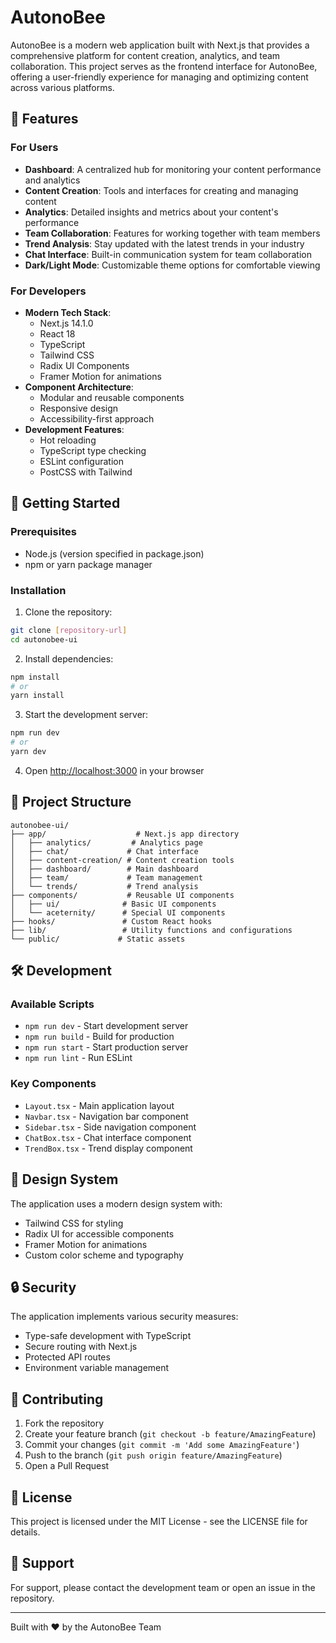 # AutonoBee

AutonoBee is a modern web application built with Next.js that provides a comprehensive platform for content creation, analytics, and team collaboration. This project serves as the frontend interface for AutonoBee, offering a user-friendly experience for managing and optimizing content across various platforms.

## 🌟 Features

### For Users
- **Dashboard**: A centralized hub for monitoring your content performance and analytics
- **Content Creation**: Tools and interfaces for creating and managing content
- **Analytics**: Detailed insights and metrics about your content's performance
- **Team Collaboration**: Features for working together with team members
- **Trend Analysis**: Stay updated with the latest trends in your industry
- **Chat Interface**: Built-in communication system for team collaboration
- **Dark/Light Mode**: Customizable theme options for comfortable viewing

### For Developers
- **Modern Tech Stack**:
  - Next.js 14.1.0
  - React 18
  - TypeScript
  - Tailwind CSS
  - Radix UI Components
  - Framer Motion for animations
- **Component Architecture**:
  - Modular and reusable components
  - Responsive design
  - Accessibility-first approach
- **Development Features**:
  - Hot reloading
  - TypeScript type checking
  - ESLint configuration
  - PostCSS with Tailwind

## 🚀 Getting Started

### Prerequisites
- Node.js (version specified in package.json)
- npm or yarn package manager

### Installation

1. Clone the repository:
```bash
git clone [repository-url]
cd autonobee-ui
```

2. Install dependencies:
```bash
npm install
# or
yarn install
```

3. Start the development server:
```bash
npm run dev
# or
yarn dev
```

4. Open [http://localhost:3000](http://localhost:3000) in your browser

## 📁 Project Structure

```
autonobee-ui/
├── app/                    # Next.js app directory
│   ├── analytics/         # Analytics page
│   ├── chat/             # Chat interface
│   ├── content-creation/ # Content creation tools
│   ├── dashboard/        # Main dashboard
│   ├── team/             # Team management
│   └── trends/           # Trend analysis
├── components/           # Reusable UI components
│   ├── ui/              # Basic UI components
│   └── aceternity/      # Special UI components
├── hooks/               # Custom React hooks
├── lib/                 # Utility functions and configurations
└── public/             # Static assets
```

## 🛠️ Development

### Available Scripts
- `npm run dev` - Start development server
- `npm run build` - Build for production
- `npm run start` - Start production server
- `npm run lint` - Run ESLint

### Key Components
- `Layout.tsx` - Main application layout
- `Navbar.tsx` - Navigation bar component
- `Sidebar.tsx` - Side navigation component
- `ChatBox.tsx` - Chat interface component
- `TrendBox.tsx` - Trend display component

## 🎨 Design System

The application uses a modern design system with:
- Tailwind CSS for styling
- Radix UI for accessible components
- Framer Motion for animations
- Custom color scheme and typography

## 🔒 Security

The application implements various security measures:
- Type-safe development with TypeScript
- Secure routing with Next.js
- Protected API routes
- Environment variable management

## 🤝 Contributing

1. Fork the repository
2. Create your feature branch (`git checkout -b feature/AmazingFeature`)
3. Commit your changes (`git commit -m 'Add some AmazingFeature'`)
4. Push to the branch (`git push origin feature/AmazingFeature`)
5. Open a Pull Request

## 📝 License

This project is licensed under the MIT License - see the LICENSE file for details.

## 👥 Support

For support, please contact the development team or open an issue in the repository.

---

Built with ❤️ by the AutonoBee Team
